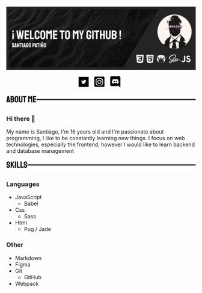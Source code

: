 ![header](https://github.com/Prizrak11/Prizrak11/blob/master/GitHubHeader.png)

<p align='center'>
<a href='https://twitter.com/SantiagoPato_11'><img height='30' src='https://github.com/Prizrak11/Prizrak11/blob/master/twitterIcon.png'></a>&nbsp;&nbsp;
<a href='https://www.instagram.com/santiago.pato11/?hl=es-la'><img height='30' src='https://github.com/Prizrak11/Prizrak11/blob/master/instagramIcon.png'></a>&nbsp;&nbsp;
<a href='https://discord.gg/wA87wgw'><img height='30' src='https://github.com/Prizrak11/Prizrak11/blob/master/discordIcon.png'></a>&nbsp;&nbsp;
</p>

![aboutMe](https://github.com/Prizrak11/Prizrak11/blob/master/aboutMeHeader.png)

### Hi there 👋

My name is Santiago, I'm 16 years old and I'm passionate about programming, I like to be constantly learning new things.
I focus on web technologies, especially the frontend, however I would like to learn backend and database management

![skills](https://github.com/Prizrak11/Prizrak11/blob/master/skillHeader.png)

### Languages

-   JavaScript
    -   Babel
-   Css
    -   Sass
-   Html
    -   Pug / Jade

### Other

-   Markdown
-   Figma
-   Git
    -   GitHub
-   Webpack
